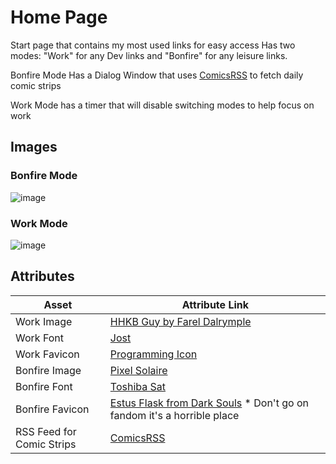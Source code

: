 # Home Page

Start page that contains my most used links for easy access
Has two modes: "Work" for any Dev links and "Bonfire" for any leisure links.

Bonfire Mode Has a Dialog Window that uses [ComicsRSS](https://github.com/ArtskydJ/comicsrss.com) to fetch daily comic strips

Work Mode has a timer that will disable switching modes to help focus on work

## Images

### Bonfire Mode

![image](https://github.com/Abazzi/homePage/assets/8884041/7801f15d-d9e9-4157-91c9-375b1f445610)

### Work Mode

![image](https://github.com/Abazzi/homePage/assets/8884041/0f34767a-791b-48a0-ae85-5a36b37c3e0d)

## Attributes

| Asset                     | Attribute Link                                                                                                                          |
| ------------------------- | --------------------------------------------------------------------------------------------------------------------------------------- |
| Work Image                | [HHKB Guy by Farel Dalrymple](https://www.fareldal.com/)                                                                                |
| Work Font                 | [Jost](https://fonts.google.com/specimen/Jost)                                                                                          |
| Work Favicon              | [Programming Icon](https://www.iconfinder.com/icons/379416/programming_icon)                                                            |
| Bonfire Image             | [Pixel Solaire](https://www.deviantart.com/zedotagger/art/Dark-Souls-Solaire-537366036)                                                 |
| Bonfire Font              | [Toshiba Sat](https://int10h.org/oldschool-pc-fonts/fontlist/font?toshibasat_8x14)                                                      |
| Bonfire Favicon           | [Estus Flask from Dark Souls](<https://darksouls.fandom.com/wiki/Estus_Flask_(Dark_Souls)>) \* Don't go on fandom it's a horrible place |
| RSS Feed for Comic Strips | [ComicsRSS](https://github.com/ArtskydJ/comicsrss.com)                                                                                  |
